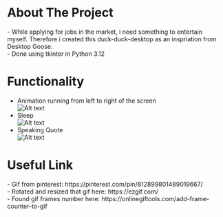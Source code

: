 <h1>About The Project</h1>
- While applying for jobs in the market, i need something to entertain myself. Therefore i created this duck-duck-desktop as an inspriation from Desktop Goose.
<br>
- Done using tkinter in Python 3.12

<h1>Functionality</h1>

- Animation running from left to right of the screen <br>
![Alt text](https://github.com/user-attachments/assets/d6fd952c-a012-40d8-94cd-8a4f173e7d1d)<br>
- Sleep<br>
![Alt text](https://github.com/user-attachments/assets/f6dd6653-7d26-4623-a9d7-22fd316f0e7a)<br>
- Speaking Quote<br>
![Alt text](https://github.com/user-attachments/assets/0b6c9f02-767c-4b70-9d3d-4943cac3602f)<br>

<h1>Useful Link</h1>
-  Gif from pinterest: https://pinterest.com/pin/812899801489019667/<br>
-  Rotated and resized that gif here: https://ezgif.com/<br>
-  Found gif frames number here: https://onlinegiftools.com/add-frame-counter-to-gif<br>
